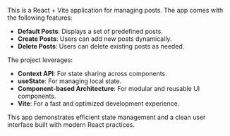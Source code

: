 This is a React + Vite application for managing posts. The app comes with the following features:  

- **Default Posts**: Displays a set of predefined posts.  
- **Create Posts**: Users can add new posts dynamically.  
- **Delete Posts**: Users can delete existing posts as needed.  

The project leverages:  
- **Context API**: For state sharing across components.  
- **useState**: For managing local state.  
- **Component-based Architecture**: For modular and reusable UI components.  
- **Vite**: For a fast and optimized development experience.  

This app demonstrates efficient state management and a clean user interface built with modern React practices.
